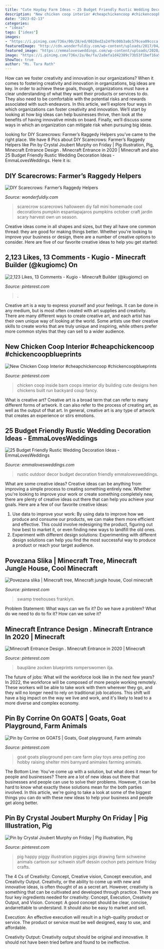```yaml
---
title: "Cute Hayday Farm Ideas ~ 25 Budget Friendly Rustic Wedding Decoration Ideas"
description: "New chicken coop interior #cheapchickencoop #chickencoopblueprints"
date: "2023-02-13"
categories:
- "ideas"
tags: ["ideas"]
images:
- "https://i.pinimg.com/736x/00/28/ed/0028ed2a24f9c00b3a0c579cea09ccca.jpg"
featuredImage: "http://cdn.wonderfuldiy.com/wp-content/uploads/2017/04/Mini-scarecrow-.jpeg"
featured_image: "https://emmalovesweddings.com/wp-content/uploads/2020/04/rustic-outdoor-wedding-decor.jpg"
image: "https://i.pinimg.com/736x/2a/8e/fa/2a8efa1d42389c73b53f1bef16a53a04.jpg"
ShowToc: true
author: "Ms. Tara Rath"
---
```



How can we foster creativity and innovation in our organizations?
When it comes to fostering creativity and innovation in organizations, big ideas are key. In order to achieve these goals, though, organizations must have a clear understanding of what they want their products or services to do. They also need to be comfortable with the potential risks and rewards associated with such endeavors.
In this article, we’ll explore four ways in which organizations can foster creativity and innovation. We’ll start by looking at how big ideas can help businesses thrive, then look at the benefits of having innovative minds on board. Finally, we’ll discuss some ways in which an organization can mitigate risk when pursuing big ideas.

	

		
looking for DIY Scarecrows: Farmer’s Raggedy Helpers you've came to the right place. We have 8 Pics about DIY Scarecrows: Farmer’s Raggedy Helpers like Pin by Crystal Joubert Murphy on Friday | Pig illustration, Pig, Minecraft Entrance Design . Minecraft Entrance in 2020 | Minecraft and also 25 Budget Friendly Rustic Wedding Decoration Ideas - EmmaLovesWeddings. Here it is:
		
    
## DIY Scarecrows: Farmer’s Raggedy Helpers

<img loading=lazy src="http://cdn.wonderfuldiy.com/wp-content/uploads/2017/04/Mini-scarecrow-.jpeg" onerror="this.onerror=null;this.src='https://tse3.mm.bing.net/th?id=OIP.rOMxZcISOmiQ9YpqLS_z7QHaLJ&amp;pid=15.1';" alt="DIY Scarecrows: Farmer’s Raggedy Helpers">

_Source: wonderfuldiy.com_

>scarecrow scarecrows halloween diy fall mini homemade cool decorations pumpkin espantapajaros pumpkins october craft jardin scary harvest own un season. 

	

Creative ideas come in all shapes and sizes, but they all have one common thread: they are good for making things better. Whether you're looking to improve your business or design, there are a number of creative options to consider. Here are five of our favorite creative ideas to help you get started: 

    
## 2,123 Likes, 13 Comments - Kugio - Minecraft Builder (@kugiomc) On

<img loading=lazy src="https://i.pinimg.com/736x/2f/57/33/2f5733ab0a3efd33ff08462053f3e5a0.jpg" onerror="this.onerror=null;this.src='https://tse2.mm.bing.net/th?id=OIP.RR0UbW5QfvZuKJFtlFjY9gHaHa&amp;pid=15.1';" alt="2,123 Likes, 13 Comments - Kugio - Minecraft Builder (@kugiomc) on">

_Source: pinterest.com_

>. 

	

Creative art is a way to express yourself and your feelings. It can be done in any medium, but is most often created with art supplies and creativity. There are many different ways to create creative art, and each artist has their own unique way of looking at the world. Some artists use their creative skills to create works that are truly unique and inspiring, while others prefer more common styles that they can sell to a wider audience.

    
## New Chicken Coop Interior #cheapchickencoop #chickencoopblueprints

<img loading=lazy src="https://i.pinimg.com/736x/2a/8e/fa/2a8efa1d42389c73b53f1bef16a53a04.jpg" onerror="this.onerror=null;this.src='https://tse4.mm.bing.net/th?id=OIP.-TwD36T_LLR4uWaaSTdhrwHaJ3&amp;pid=15.1';" alt="New Chicken Coop Interior #cheapchickencoop #chickencoopblueprints">

_Source: pinterest.com_

>chicken coop inside barn coops interior diy building cute designs hen chickens built run backyard coup fancy. 

	

What is creative art?
Creative art is a broad term that can refer to many different forms of artwork. It can also refer to the process of creating art, as well as the output of that art. In general, creative art is any type of artwork that creates an experience or stirs emotions.

    
## 25 Budget Friendly Rustic Wedding Decoration Ideas - EmmaLovesWeddings

<img loading=lazy src="https://emmalovesweddings.com/wp-content/uploads/2020/04/rustic-outdoor-wedding-decor.jpg" onerror="this.onerror=null;this.src='https://tse2.mm.bing.net/th?id=OIP.Ju4s7QE51lCI38POzO1lmAHaLH&amp;pid=15.1';" alt="25 Budget Friendly Rustic Wedding Decoration Ideas - EmmaLovesWeddings">

_Source: emmalovesweddings.com_

>rustic outdoor decor budget decoration friendly emmalovesweddings. 

	

What are some creative ideas?
Creative ideas can be anything from improving a simple process to creating something entirely new. Whether you're looking to improve your work or create something completely new, there are plenty of creative ideas out there that can help you achieve your goals. Here are a few of our favorite creative ideas: 
1. Use data to improve your work: By using data to improve how we produce and consume our products, we can make them more efficient and effective. This could involve redesigning the product, figuring out how best to market it, or even finding new ways to landfill the old ones. 
2. Experiment with different design solutions: Experimenting with different design solutions can help you find the most successful way to produce a product or reach your target audience.

    
## Povezana Slika | Minecraft Tree, Minecraft Jungle House, Cool Minecraft

<img loading=lazy src="https://i.pinimg.com/736x/00/28/ed/0028ed2a24f9c00b3a0c579cea09ccca.jpg" onerror="this.onerror=null;this.src='https://tse3.mm.bing.net/th?id=OIP.N0I_RUENvbvNAirOFB1ywAHaEK&amp;pid=15.1';" alt="Povezana slika | Minecraft tree, Minecraft jungle house, Cool minecraft">

_Source: pinterest.com_

>swamp treehouses franklyn. 

	

Problem Statement: What ways can we fix it?
Do we have a problem?
What do we need to do to fix it?
How can we solve it?

    
## Minecraft Entrance Design . Minecraft Entrance In 2020 | Minecraft

<img loading=lazy src="https://i.pinimg.com/736x/3f/8d/68/3f8d68518b5db3d400270abe72e752ca.jpg" onerror="this.onerror=null;this.src='https://tse1.mm.bing.net/th?id=OIP.GjRwAlFuYBbiHI1A2Ug9tQHaHa&amp;pid=15.1';" alt="Minecraft Entrance Design . Minecraft Entrance in 2020 | Minecraft">

_Source: pinterest.com_

>baupläne zocken blueprints romperswomen ilja. 

	

The future of jobs: What will the workforce look like in the next few years?
In 2022, the workforce will be composed of more people working remotely. These workers will be able to take work with them wherever they go, and they will no longer need to rely on traditional job locations. This shift will have a big impact on the way we live and work, and it's likely to lead to a more diverse and complex economy.

    
## Pin By Corrine On GOATS | Goats, Goat Playground, Farm Animals

<img loading=lazy src="https://i.pinimg.com/736x/e1/bb/73/e1bb731347ee1571fa2ddb3dc1a62058--goat-playground-goat-pen.jpg" onerror="this.onerror=null;this.src='https://tse4.mm.bing.net/th?id=OIP.Bw5H2Q1FENM4e51DimEcuQHaFg&amp;pid=15.1';" alt="Pin by Corrine on GOATS | Goats, Goat playground, Farm animals">

_Source: pinterest.com_

>goat goats playground pen care farm play toys area petting zoo hobby raising shelter mini barnyard animales farming animals. 

	

The Bottom Line: You’ve come up with a solution, but what does it mean for people and businesses?
There are a lot of new ideas out there that businesses and people can use to solve their problems. However, it can be hard to know what exactly these solutions mean for the both parties involved. In this article, we're going to take a look at some of the biggest things you can do with these new ideas to help your business and people get along better.

    
## Pin By Crystal Joubert Murphy On Friday | Pig Illustration, Pig

<img loading=lazy src="https://i.pinimg.com/736x/c9/42/f5/c942f5a7abb3719529f042d655c491d1.jpg" onerror="this.onerror=null;this.src='https://tse1.mm.bing.net/th?id=OIP.MhIscKcPJVzK1PLc24zkfQHaL8&amp;pid=15.1';" alt="Pin by Crystal Joubert Murphy on Friday | Pig illustration, Pig">

_Source: pinterest.com_

>pig happy piggy illustration piggies pigs drawing farm schweine animals cartoon sur schwein stuff dessin cochon pets peinture friday crafts. 

	

The 4 Cs of Creativity: Concept, Creative vision, Concept execution, and Creativity Output.
Creativity, or the ability to come up with new and innovative ideas, is often thought of as a secret art. However, creativity is something that can be cultivated and developed through practice. There are four key ingredients needed for creativity: Concept, Execution, Creativity Output, and Vision.
Concept: A good concept should be clear, concise, andarrettable to understand. It should also be easy to market and sell.

Execution: An effective execution will result in a high-quality product or service. The product or service must be well designed, easy to use, and affordable.

Creativity Output: Creativity output should be original and innovative. It should not have been tried before and found to be ineffective.

